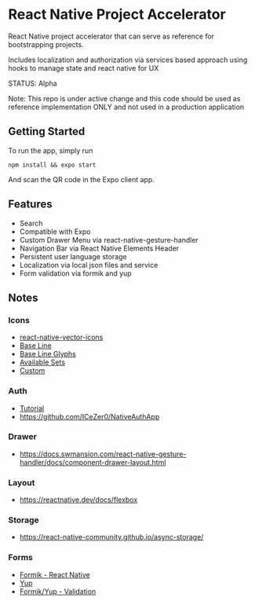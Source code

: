 # React Native Project Accelerator

React Native project accelerator that can serve as reference for bootstrapping projects.

Includes localization and authorization via services based approach using hooks to
manage state and react native for UX

STATUS: Alpha

Note: This repo is under active change and this code should be used as reference implementation ONLY and not used in a production application

## Getting Started

To run the app, simply run

`npm install && expo start`

And scan the QR code in the Expo client app.

## Features

- Search
- Compatible with Expo
- Custom Drawer Menu via react-native-gesture-handler
- Navigation Bar via React Native Elements Header
- Persistent user language storage
- Localization via local json files and service
- Form validation via formik and yup

## Notes

### Icons

- [react-native-vector-icons](https://github.com/oblador/react-native-vector-icons)
- [Base Line](https://material.io/resources/icons/?icon=explore&style=baseline)
- [Base Line Glyphs](https://github.com/oblador/react-native-vector-icons/blob/master/glyphmaps/MaterialIcons.json)
- [Available Sets](https://github.com/oblador/react-native-vector-icons/tree/master/glyphmaps)
- [Custom](https://github.com/oblador/react-native-vector-icons#custom-fonts)

### Auth

- [Tutorial](https://dev.to/embeddednature/create-an-authorization-flow-with-react-navigation-5-x-2pkh)
- https://github.com/ICeZer0/NativeAuthApp

### Drawer

- https://docs.swmansion.com/react-native-gesture-handler/docs/component-drawer-layout.html

### Layout

- https://reactnative.dev/docs/flexbox

### Storage

- https://react-native-community.github.io/async-storage/

### Forms

- [Formik - React Native](https://jaredpalmer.com/formik/docs/guides/react-native)
- [Yup](https://github.com/jquense/yup)
- [Formik/Yup - Validation](https://dev.to/amanhimself/build-and-validate-forms-in-react-native-using-formik-and-yup-54oc)
